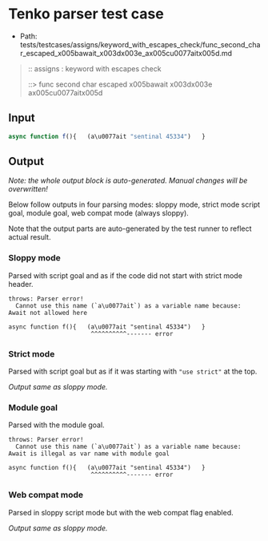 # Tenko parser test case

- Path: tests/testcases/assigns/keyword_with_escapes_check/func_second_char_escaped_x005bawait_x003dx003e_ax005cu0077aitx005d.md

> :: assigns : keyword with escapes check
>
> ::> func second char escaped x005bawait x003dx003e ax005cu0077aitx005d

## Input

`````js
async function f(){   (a\u0077ait "sentinal 45334")   }
`````

## Output

_Note: the whole output block is auto-generated. Manual changes will be overwritten!_

Below follow outputs in four parsing modes: sloppy mode, strict mode script goal, module goal, web compat mode (always sloppy).

Note that the output parts are auto-generated by the test runner to reflect actual result.

### Sloppy mode

Parsed with script goal and as if the code did not start with strict mode header.

`````
throws: Parser error!
  Cannot use this name (`a\u0077ait`) as a variable name because: Await not allowed here

async function f(){   (a\u0077ait "sentinal 45334")   }
                       ^^^^^^^^^^------- error
`````

### Strict mode

Parsed with script goal but as if it was starting with `"use strict"` at the top.

_Output same as sloppy mode._

### Module goal

Parsed with the module goal.

`````
throws: Parser error!
  Cannot use this name (`a\u0077ait`) as a variable name because: Await is illegal as var name with module goal

async function f(){   (a\u0077ait "sentinal 45334")   }
                       ^^^^^^^^^^------- error
`````


### Web compat mode

Parsed in sloppy script mode but with the web compat flag enabled.

_Output same as sloppy mode._
